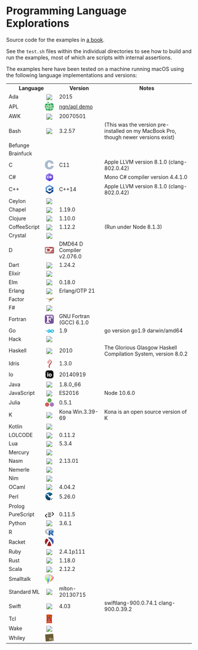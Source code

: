 # Programming Language Explorations

Source code for the examples in <a href="http://rtoal.github.io/ple">a book</a>.

See the `test.sh` files within the individual directories to see how to build
and run the examples, most of which are scripts with internal assertions.

The examples here have been tested on a machine running macOS using the
following language implementations and versions:

<table>
<tr><th colspan="2">Language<th>Version<th>Notes
<tr><td>Ada
    <td align="center"><img valign="middle" src="docs/resources/ada-logo-24.png">
    <td>2015
    <td>
<tr><td>APL
    <td align="center"><img valign="middle" src="docs/resources/apl-logo-24.png">
    <td><a href="http://ngn.github.io/apl/web/index.html">ngn/apl demo</a>
    <td>
<tr><td>AWK
    <td align="center"><img valign="middle" src="docs/resources/awk-logo-24.png">
    <td>20070501
    <td>
<tr><td>Bash
    <td align="center"><img valign="middle" src="docs/resources/bash-logo-24.png">
    <td>3.2.57
    <td>(This was the version pre-installed on my MacBook Pro, though newer versions exist)
<tr><td>Befunge
    <td align="center">
    <td>
    <td>
<tr><td>Brainfuck
    <td align="center">
    <td>
    <td>
<tr><td>C
    <td align="center"><img valign="middle" src="docs/resources/c-logo-24.png">
    <td>C11
    <td>Apple LLVM version 8.1.0 (clang-802.0.42)
<tr><td>C#
    <td align="center"><img valign="middle" src="docs/resources/csharp-logo-24.png">
    <td>
    <td>Mono C# compiler version 4.4.1.0
<tr><td>C++
    <td align="center"><img valign="middle" src="docs/resources/cpp-logo-24.png">
    <td>C++14
    <td>Apple LLVM version 8.1.0 (clang-802.0.42)
<tr><td>Ceylon
    <td align="center"><img valign="middle" src="docs/resources/ceylon-logo-24.png">
    <td>
    <td>
<tr><td>Chapel
    <td align="center"><img valign="middle" src="docs/resources/chapel-logo-24.png">
    <td>1.19.0
    <td>
<tr><td>Clojure
    <td align="center"><img valign="middle" src="docs/resources/clojure-logo-24.png">
    <td>1.10.0
    <td>
<tr><td>CoffeeScript
    <td align="center"><img valign="middle" src="docs/resources/coffeescript-logo-24.png">
    <td>1.12.2
    <td>(Run under Node 8.1.3)
<tr><td>Crystal
    <td align="center"><img valign="middle" src="docs/resources/crystal-logo-24.png">
    <td>
    <td>
<tr><td>D
    <td align="center"><img valign="middle" src="docs/resources/d-logo-24.png">
    <td>DMD64 D Compiler v2.076.0
    <td>
<tr><td>Dart
    <td align="center"><img valign="middle" src="docs/resources/dart-logo-24.png">
    <td>1.24.2
    <td>
<tr><td>Elixir
    <td align="center"><img valign="middle" src="docs/resources/elixir-logo-24.png">
    <td>
    <td>
<tr><td>Elm
    <td align="center"><img valign="middle" src="docs/resources/elm-logo-24.png">
    <td>0.18.0
    <td>
<tr><td>Erlang
    <td align="center"><img valign="middle" src="docs/resources/erlang-logo-24.png">
    <td>Erlang/OTP 21
    <td>
<tr><td>Factor
    <td align="center"><img valign="middle" src="docs/resources/factor-logo-24.png">
    <td>
    <td>
<tr><td>F#
    <td align="center"><img valign="middle" src="docs/resources/fsharp-logo-24.png">
    <td>
    <td>
<tr><td>Fortran
    <td align="center"><img valign="middle" src="docs/resources/fortran-logo-24.png">
    <td>GNU Fortran (GCC) 6.1.0
    <td>
<tr><td>Go
    <td align="center"><img valign="middle" src="docs/resources/go-logo-24.png">
    <td>1.9
    <td>go version go1.9 darwin/amd64
<tr><td>Hack
    <td align="center"><img valign="middle" src="docs/resources/hack-logo-24.png">
    <td>
    <td>
<tr><td>Haskell
    <td align="center"><img valign="middle" src="docs/resources/haskell-logo-24.png">
    <td>2010
    <td>The Glorious Glasgow Haskell Compilation System, version 8.0.2
<tr><td>Idris
    <td align="center"><img valign="middle" src="docs/resources/idris-logo-24.png">
    <td>1.3.0
    <td>
<tr><td>Io
    <td align="center"><img valign="middle" src="docs/resources/io-logo-24.png">
    <td>20140919
    <td>
<tr><td>Java
    <td align="center"><img valign="middle" src="docs/resources/java-logo-24.png">
    <td>1.8.0_66
    <td>
<tr><td>JavaScript
    <td align="center"><img valign="middle" src="docs/resources/javascript-logo-24.png">
    <td>ES2016
    <td>Node 10.6.0
<tr><td>Julia
    <td align="center"><img valign="middle" src="docs/resources/julia-logo-24.png">
    <td>0.5.1
    <td>
<tr><td>K
    <td align="center"><img valign="middle" src="docs/resources/k-logo-24.png">
    <td>Kona Win.3.39-69
    <td>Kona is an open source version of K
<tr><td>Kotlin
    <td align="center"><img valign="middle" src="docs/resources/kotlin-logo-24.png">
    <td>
    <td>
<tr><td>LOLCODE
    <td align="center"><img valign="middle" src="docs/resources/lolcode-logo-24.png">
    <td>0.11.2
    <td>
<tr><td>Lua
    <td align="center"><img valign="middle" src="docs/resources/lua-logo-24.png">
    <td>5.3.4
    <td>
<tr><td>Mercury
    <td align="center"><img valign="middle" src="docs/resources/mercury-logo-24.png">
    <td>
    <td>
<tr><td>Nasm
    <td align="center"><img valign="middle" src="docs/resources/nasm-logo-24.png">
    <td>2.13.01
    <td>
<tr><td>Nemerle
    <td align="center"><img valign="middle" src="docs/resources/nemerle-logo-24.png">
    <td>
    <td>
<tr><td>Nim
    <td align="center"><img valign="middle" src="docs/resources/nim-logo-24.png">
    <td>
    <td>
<tr><td>OCaml
    <td align="center"><img valign="middle" src="docs/resources/ocaml-logo-24.png">
    <td>4.04.2
    <td>
<tr><td>Perl
    <td align="center"><img valign="middle" src="docs/resources/perl-logo-24.png">
    <td>5.26.0
    <td>
<tr><td>Prolog
    <td>
    <td>
    <td>
<tr><td>PureScript
    <td align="center"><img valign="middle" src="docs/resources/purescript-logo-24.png">
    <td>0.11.5
    <td>
<tr><td>Python
    <td align="center"><img valign="middle" src="docs/resources/python-logo-24.png">
    <td>3.6.1
    <td>
<tr><td>R
    <td align="center"><img valign="middle" src="docs/resources/r-logo-24.png">
    <td>
    <td>
<tr><td>Racket
    <td align="center"><img valign="middle" src="docs/resources/racket-logo-24.png">
    <td>
    <td>
<tr><td>Ruby
    <td align="center"><img valign="middle" src="docs/resources/ruby-logo-24.png">
    <td>2.4.1p111
    <td>
<tr><td>Rust
    <td align="center"><img valign="middle" src="docs/resources/rust-logo-24.png">
    <td>1.18.0
    <td>
<tr><td>Scala
    <td align="center"><img valign="middle" src="docs/resources/scala-logo-24.png">
    <td>2.12.2
    <td>
<tr><td>Smalltalk
    <td align="center"><img valign="middle" src="docs/resources/smalltalk-logo-24.png">
    <td>
    <td>
<tr><td>Standard&nbsp;ML
    <td align="center"><img valign="middle" src="docs/resources/sml-logo-24.png">
    <td>mlton-20130715
    <td>
<tr><td>Swift
    <td align="center"><img valign="middle" src="docs/resources/swift-logo-24.png">
    <td>4.03
    <td>swiftlang-900.0.74.1 clang-900.0.39.2
<tr><td>Tcl
    <td align="center"><img valign="middle" src="docs/resources/tcl-logo-24.png">
    <td>
    <td>
<tr><td>Wake
    <td align="center"><img valign="middle" src="docs/resources/wake-logo-24.png">
    <td>
    <td>
<tr><td>Whiley
    <td align="center"><img valign="middle" src="docs/resources/whiley-logo-24.png">
    <td>
    <td>
</table>
